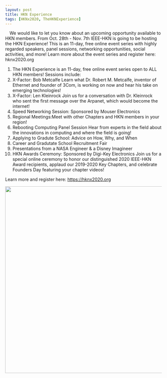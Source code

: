 ```yaml
---
layout: post
title: HKN Experience
tags: [HKNx2020, TheHKNExperience]
---
```


&emsp;We would like to let you know about an upcoming opportunity available to HKN members. From Oct. 28th - Nov. 7th IEEE-HKN is going to be hosting the HKN Experience! This is an 11-day, free online event series with highly regarded speakers, panel sessions, networking opportunities, social activities, and more! Learn more about the event series and register here: hknx2020.org 

1. The HKN Experience is an 11-day, free online event series open to ALL HKN members! Sessions include: 
1. X-Factor: Bob Metcalfe Learn what Dr. Robert M. Metcalfe, inventor of Ethernet and founder of 3Com, is working on now and hear his take on emerging technologies!
1. X-Factor: Len Kleinrock Join us for a conversation with Dr. Kleinrock who sent the first message over the Arpanet, which would become the internet! 
1. Speed Networking Session: Sponsored by Mouser Electronics
1. Regional Meetings:Meet with other Chapters and HKN members in your region!
1. Rebooting Computing Panel Session Hear from experts in the field about the innovations in computing and where the field is going!
1. Applying to Gradute School: Advice on How, Why, and When
1. Career and Gradutate School Recruitment Fair
1. Presentations from a NASA Engineer & a Disney Imagineer
1. HKN Awards Ceremony: Sponsored by Digi-Key Electronics Join us for a special online ceremony to honor our distinguished 2020 IEEE-HKN Award recipients, applaud our 2019-2020 Key Chapters, and celebrate Founders Day featuring your chapter videos!

Learn more and register here: https://hknx2020.org 


<div style="text-align:center; font-size: 12px">
    <img src ="/news/img/2020/2020-10-26-hkn-exp.jpg" width="600"><br>
</div>

